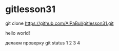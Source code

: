 # gitlesson31

git clone https://github.com/AlPaBul/gitlesson31.git

hello world!

делаем проверку git status
1
2
3
4


